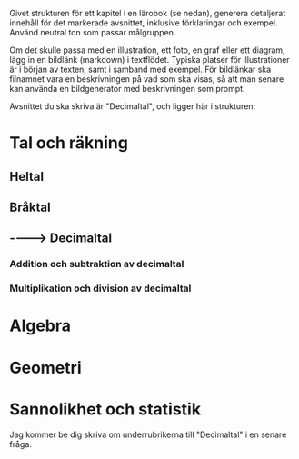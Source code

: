 Givet strukturen för ett kapitel i en lärobok (se nedan), generera detaljerat innehåll för det markerade avsnittet, inklusive förklaringar och exempel.
Använd neutral ton som passar målgruppen.

Om det skulle passa med en illustration, ett foto, en graf eller ett diagram, lägg in en bildlänk (markdown) i textflödet. Typiska platser för illustrationer är i början av texten, samt i samband med exempel.
För bildlänkar ska filnamnet vara en beskrivningen på vad som ska visas, så att man senare kan använda en bildgenerator med beskrivningen som prompt.



Avsnittet du ska skriva är "Decimaltal", och ligger här i strukturen:
# Tal och räkning
## Heltal
## Bråktal
## ----> Decimaltal
### Addition och subtraktion av decimaltal
### Multiplikation och division av decimaltal
# Algebra
# Geometri
# Sannolikhet och statistik

Jag kommer be dig skriva om underrubrikerna till "Decimaltal" i en senare fråga.